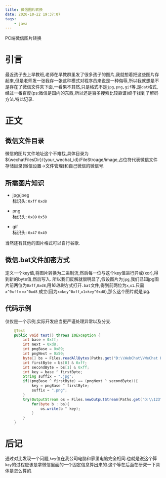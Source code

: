 ```yaml
---
title: 微信图片转换
date: 2020-10-22 19:37:07
tags: 
    - java
---
```

PC端微信图片转换
<!--more-->

# 引言

最近孩子去上早教班,老师在早教群里发了很多孩子的图片,我就想着把这些图片存起来,但是老师发一张我存一张这种模式对程序员来说是一种侮辱,所以我就想是不是存在了微信文件夹下面,一看果不其然,只是格式不是`jpg,png,gif`等,是`dat`格式,经过一番百度(ps:微信是国内的东西,所以还是百多搜索比较靠谱)终于找到了解码方法.特此记录.


# 正文


## 微信文件目录
微信的图片文件地址这个不难找,具体目录为${wechatFilesDir}/{your_wechat_id}/FileStroage/image,占位符代表微信文件存储目录(微信设置->文件管理)和自己微信的微信号.

## 所需图片知识
- jpg/jpeg  
标识头: `0xff` `0xd8`  

- png  
标识头: `0x89` `0x50`  

- gif  
标识头: `0x47` `0x49`

当然还有其他的图片格式可以自行谷歌.

## 微信.bat文件加密方式  

定义一个key值,将图片转换为二进制流,然后每一位与这个key值进行异或(xor),得到新的byte值,然后写入.
所以我们反解就很明显了,假设图片为`jpg`,我们已知jpg图片前两位为`0xff`,`0xd8`,用*16进制*方式打开`.bat`文件,得到前两位为`x`,`x1`.只需`x^0xff`==`x^0xd8` 成立(因为`x=key^0xff`,`x1=key^0xd8`),那么这个图片就是jpg.  

## 代码示例

仅仅是一个示例,实际开发应当更严谨处理异常以及分支.

```java 
    @Test
    public void test() throws IOException {
        int base = 0xff;
        int next = 0xd8;
        int pngBase = 0x89;
        int pngNext = 0x50;
        byte[] bs = Files.readAllBytes(Paths.get("D:\\WebChat\\WeChat Files\\wxid_sxelod34kou321\\FileStorage\\Image\\2020-06\\0ce7898a35eb2a7ac9045480419e5902.dat"));
        int firstByte = bs[0] & 0xff;
        int secondByte = bs[1] & 0xff;
        int key = base ^ firstByte;
        String suffix = ".jpg";
        if((pngBase ^ firstByte) == (pngNext ^ secondByte)){
            key = pngBase ^ firstByte;
            suffix = ".png";
        }
        try(OutputStream os = Files.newOutputStream(Paths.get("D:\\123"+suffix),StandardOpenOption.CREATE)){
            for(byte b : bs){
                os.write(b ^ key);
            }
        }
    }
```

# 后记

通过对比发现一个问题,`key`值在我公司电脑和家里电脑完全相同.也就是说这个算`key`的过程应该是拿微信里面的一个固定信息算出来的.这个等在后面在研究一下具体是怎么算的.